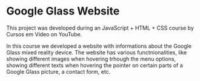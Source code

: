 ﻿# Google Glass Website
 
  This project was developed during an JavaScript + HTML + CSS course by Cursos em Vídeo on YouTube.
 
  In this course we developed a website with informations about the Google Glass mixed reality device. The website has various functnionalities, like showing different images when hovering trhough the menu options, showing different texts when hovering the pointer on certain parts of a Google Glass picture, a contact form, etc.
